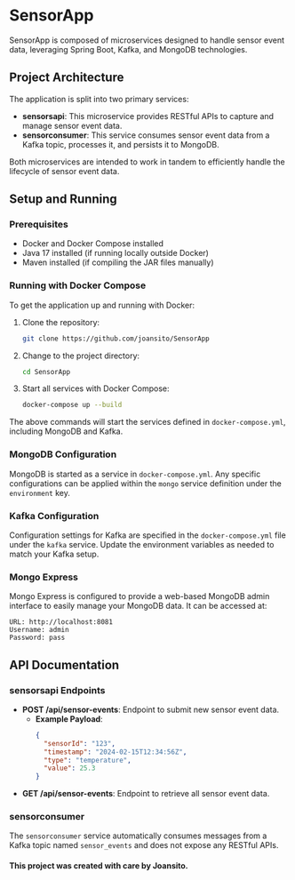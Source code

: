# SensorApp

SensorApp is composed of microservices designed to handle sensor event data, leveraging Spring Boot, Kafka, and MongoDB technologies.

## Project Architecture

The application is split into two primary services:

- **sensorsapi**: This microservice provides RESTful APIs to capture and manage sensor event data.
- **sensorconsumer**: This service consumes sensor event data from a Kafka topic, processes it, and persists it to MongoDB.

Both microservices are intended to work in tandem to efficiently handle the lifecycle of sensor event data.

## Setup and Running

### Prerequisites

- Docker and Docker Compose installed
- Java 17 installed (if running locally outside Docker)
- Maven installed (if compiling the JAR files manually)

### Running with Docker Compose

To get the application up and running with Docker:

1. Clone the repository:
   ```sh
   git clone https://github.com/joansito/SensorApp
   ```
2. Change to the project directory:
   ```sh
   cd SensorApp
   ```
3. Start all services with Docker Compose:
   ```sh
   docker-compose up --build
   ```

The above commands will start the services defined in `docker-compose.yml`, including MongoDB and Kafka.

### MongoDB Configuration

MongoDB is started as a service in `docker-compose.yml`. Any specific configurations can be applied within the `mongo` service definition under the `environment` key.

### Kafka Configuration

Configuration settings for Kafka are specified in the `docker-compose.yml` file under the `kafka` service. Update the environment variables as needed to match your Kafka setup.

### Mongo Express

Mongo Express is configured to provide a web-based MongoDB admin interface to easily manage your MongoDB data. It can be accessed at:

    URL: http://localhost:8081
    Username: admin
    Password: pass

## API Documentation

### sensorsapi Endpoints

- **POST /api/sensor-events**: Endpoint to submit new sensor event data.
    - **Example Payload**:
      ```json
      {
        "sensorId": "123",
        "timestamp": "2024-02-15T12:34:56Z",
        "type": "temperature",
        "value": 25.3
      }
      ```
- **GET /api/sensor-events**: Endpoint to retrieve all sensor event data.

### sensorconsumer

The `sensorconsumer` service automatically consumes messages from a Kafka topic named `sensor_events` and does not expose any RESTful APIs.

#### This project was created with care by Joansito.
